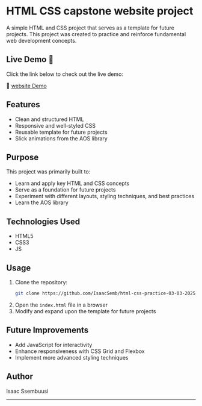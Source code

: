 # HTML CSS capstone website project  

A simple HTML and CSS project that serves as a template for future projects. 
This project was created to practice and reinforce fundamental web development concepts. 

## Live Demo 🚀

Click the link below to check out the live demo:

🔗 [website Demo](https://semb-cloud.netlify.app/)


## Features  
- Clean and structured HTML  
- Responsive and well-styled CSS  
- Reusable template for future projects  
- Slick animations from the AOS library

## Purpose  
This project was primarily built to:  
- Learn and apply key HTML and CSS concepts  
- Serve as a foundation for future projects  
- Experiment with different layouts, styling techniques, and best practices  
- Learn the AOS library

## Technologies Used  
- HTML5  
- CSS3  
- JS

## Usage  
1. Clone the repository:  
   ```bash  
   git clone https://github.com/IsaacSemb/html-css-practice-03-03-2025.git
   ```  
2. Open the `index.html` file in a browser  
3. Modify and expand upon the template for future projects  

## Future Improvements  
- Add JavaScript for interactivity  
- Enhance responsiveness with CSS Grid and Flexbox  
- Implement more advanced styling techniques  

## Author  
Isaac Ssembuusi  

---  
